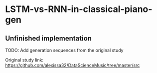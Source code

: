 # LSTM-vs-RNN-in-classical-piano-gen

## Unfinished implementation
TODO: Add generation sequences from the original study

Original study link: https://github.com/alexissa32/DataScienceMusic/tree/master/src
